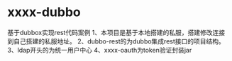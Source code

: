 # xxxx-dubbo
基于dubbox实现rest代码案例
1、本项目是基于本地搭建的私服，搭建修改连接到自己搭建的私服地址。
2、dubbo-rest的为dubbo集成rest接口的项目结构。
3、ldap开头的为统一用户中心
4、xxxx-oauth为token验证封装jar

